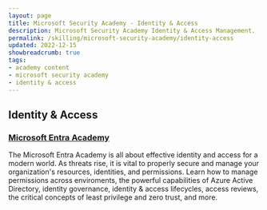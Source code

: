 ```yaml
---
layout: page
title: Microsoft Security Academy - Identity & Access
description: Microsoft Security Academy Identity & Access Management.
permalink: /skilling/microsoft-security-academy/identity-access
updated: 2022-12-15
showbreadcrumb: true
tags: 
- academy content
- microsoft security academy
- identity & access
---
```


## Identity & Access

### [Microsoft Entra Academy](/PartnerResources/skilling/microsoft-security-academy/entra-academy)
The Microsoft Entra Academy is all about effective identity and access for a modern world. As threats rise, it is vital to properly secure and manage your organization's resources, identities, and permissions. Learn how to manage permissions across enviroments, the powerful capabilities of Azure Active Directory, identity governance, identity & access lifecycles, access reviews, the critical concepts of least privilege and zero trust, and more.